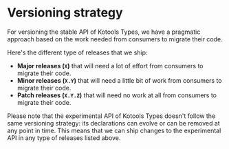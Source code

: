 # Versioning strategy

For versioning the stable API of Kotools Types, we have a pragmatic approach
based on the work needed from consumers to migrate their code.

Here's the different type of releases that we ship:

- **Major releases (`X`)** that will need a lot of effort from consumers to
  migrate their code.
- **Minor releases (`X.Y`)** that will need a little bit of work from consumers
  to migrate their code.
- **Patch releases (`X.Y.Z`)** that will need no work at all from consumers to
  migrate their code.

Please note that the experimental API of Kotools Types doesn't follow the same
versioning strategy: its declarations can evolve or can be removed at any point
in time.
This means that we can ship changes to the experimental API in any type of
releases listed above.
